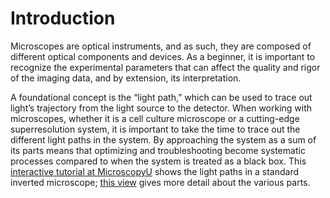 # Introduction

Microscopes are optical instruments, and as such, they are composed of different optical components and devices. As a beginner, it is important to recognize the experimental parameters that can affect the quality and rigor of the imaging data, and by extension, its interpretation. 

A foundational concept is the “light path,” which can be used to trace out light’s trajectory from the light source to the detector. When working with microscopes, whether it is a cell culture microscope or a cutting-edge superresolution system, it is important to take the time to trace out the different light paths in the system. By approaching the system as a sum of its parts means that optimizing and troubleshooting become systematic processes compared to when the system is treated as a black box. This [interactive tutorial at MicroscopyU](https://www.microscopyu.com/tutorials/tepaths) shows the light paths in a standard inverted microscope; [this view](https://www.microscopyu.com/microscopy-basics/components) gives more detail about the various parts.

<!-- 
Commented out text not shown on the page

 -->